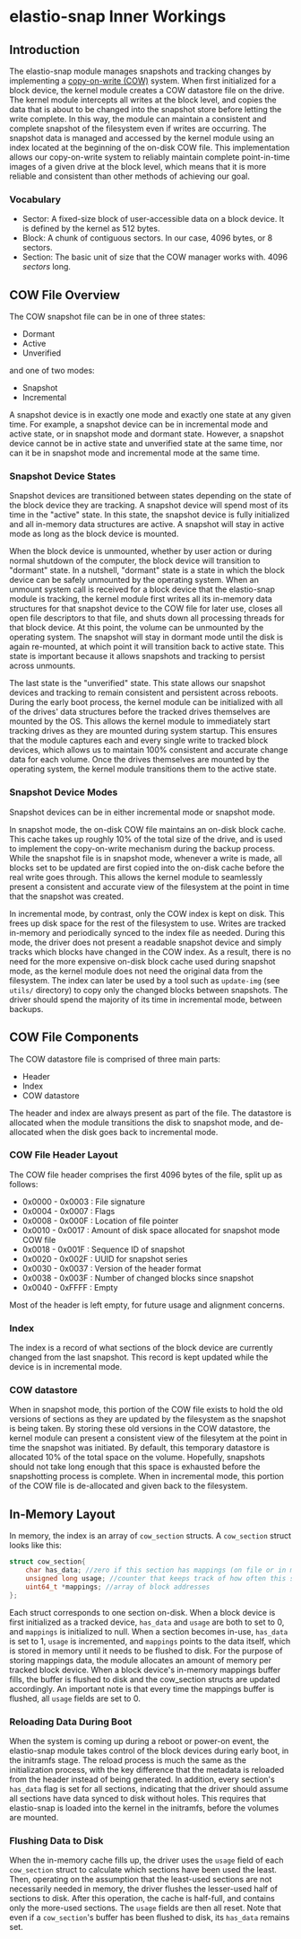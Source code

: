 # elastio-snap Inner Workings

## Introduction

The elastio-snap module manages snapshots and tracking changes by implementing a [copy-on-write (COW)](http://en.wikipedia.org/wiki/Copy-on-write) system. When first initialized for a block device, the kernel module creates a COW datastore file on the drive. The kernel module intercepts all writes at the block level, and copies the data that is about to be changed into the snapshot store before letting the write complete. In this way, the module can maintain a consistent and complete snapshot of the filesystem even if writes are occurring. The snapshot data is managed and accessed by the kernel module using an index located at the beginning of the on-disk COW file. This implementation allows our copy-on-write system to reliably maintain complete point-in-time images of a given drive at the block level, which means that it is more reliable and consistent than other methods of achieving our goal. 


### Vocabulary
* Sector: A fixed-size block of user-accessible data on a block device. It is defined by the kernel as 512 bytes.
* Block: A chunk of contiguous sectors. In our case, 4096 bytes, or 8 sectors.
* Section: The basic unit of size that the COW manager works with. 4096 _sectors_ long.

## COW File Overview
The COW snapshot file can be in one of three states:
* Dormant
* Active
* Unverified

and one of two modes:
* Snapshot
* Incremental

A snapshot device is in exactly one mode and exactly one state at any given time. For example, a snapshot device can be in incremental mode and active state, or in snapshot mode and dormant state. However, a snapshot device cannot be in active state and unverified state at the same time, nor can it be in snapshot mode and incremental mode at the same time.

### Snapshot Device States
Snapshot devices are transitioned between states depending on the state of the block device they are tracking. A snapshot device will spend most of its time in the "active" state. In this state, the snapshot device is fully initialized and all in-memory data structures are active. A snapshot will stay in active mode as long as the block device is mounted. 

When the block device is unmounted, whether by user action or during normal shutdown of the computer, the block device will transition to "dormant" state. In a nutshell, "dormant" state is a state in which the block device can be safely unmounted by the operating system. When an unmount system call is received for a block device that the elastio-snap module is tracking, the kernel module first writes all its in-memory data structures for that snapshot device to the COW file for later use, closes all open file descriptors to that file, and shuts down all processing threads for that block device. At this point, the volume can be unmounted by the operating system. The snapshot will stay in dormant mode until the disk is again re-mounted, at which point it will transition back to active state. This state is important because it allows snapshots and tracking to persist across unmounts. 

The last state is the "unverified" state. This state allows our snapshot devices and tracking to remain consistent and persistent across reboots. During the early boot process, the kernel module can be initialized with all of the drives' data structures before the tracked drives themselves are mounted by the OS. This allows the kernel module to immediately start tracking drives as they are mounted during system startup. This ensures that the module captures each and every single write to tracked block devices, which allows us to maintain 100% consistent and accurate change data for each volume. Once the drives themselves are mounted by the operating system, the kernel module transitions them to the active state.

### Snapshot Device Modes
Snapshot devices can be in either incremental mode or snapshot mode. 

In snapshot mode, the on-disk COW file maintains an on-disk block cache. This cache takes up roughly 10% of the total size of the drive, and is used to implement the copy-on-write mechanism during the backup process. While the snapshot file is in snapshot mode, whenever a write is made, all blocks set to be updated are first copied into the on-disk cache before the real write goes through. This allows the kernel module to seamlessly present a consistent and accurate view of the filesystem at the point in time that the snapshot was created. 

In incremental mode, by contrast, only the COW index is kept on disk.  This frees up disk space for the rest of the filesystem to use. Writes are tracked in-memory and periodically synced to the index file as needed. During this mode, the driver does not present a readable snapshot device and simply tracks which blocks have changed in the COW index. As a result, there is no need for the more expensive on-disk block cache used during snapshot mode, as the kernel module does not need the original data from the filesystem. The index can later be used by a tool such as `update-img` (see `utils/` directory) to copy only the changed blocks between snapshots. The driver should spend the majority of its time in incremental mode, between backups.

## COW File Components
The COW datastore file is comprised of three main parts:
* Header
* Index
* COW datastore

The header and index are always present as part of the file. The datastore is allocated when the module transitions the disk to snapshot mode, and de-allocated when the disk goes back to incremental mode. 
###  COW File Header Layout

The COW file header comprises the first 4096 bytes of the file, split up as follows:

* 0x0000 - 0x0003 : File signature
* 0x0004 - 0x0007 : Flags
* 0x0008 - 0x000F : Location of file pointer
* 0x0010 - 0x0017 : Amount of disk space allocated for snapshot mode COW file
* 0x0018 - 0x001F : Sequence ID of snapshot
* 0x0020 - 0x002F : UUID for snapshot series
* 0x0030 - 0x0037 : Version of the header format
* 0x0038 - 0x003F : Number of changed blocks since snapshot
* 0x0040 - 0xFFFF : Empty

Most of the header is left empty, for future usage and alignment concerns.

### Index

The index is a record of what sections of the block device are currently changed from the last snapshot. This record is kept updated while the device is in incremental mode. 

### COW datastore
When in snapshot mode, this portion of the COW file exists to hold the old versions of sections as they are updated by the filesystem as the snapshot is being taken. By storing these old versions in the COW datastore, the kernel module can present a consistent view of the filesytem at the point in time the snapshot was initiated. By default, this temporary datastore is allocated 10% of the total space on the volume. Hopefully, snapshots should not take long enough that this space is exhausted before the snapshotting process is complete. When in incremental mode, this portion of the COW file is de-allocated and given back to the filesystem.

## In-Memory Layout

In memory, the index is an array of `cow_section` structs. A `cow_section` struct looks like this:
```c
struct cow_section{
    char has_data; //zero if this section has mappings (on file or in memory)
    unsigned long usage; //counter that keeps track of how often this section is used
    uint64_t *mappings; //array of block addresses
};
```

Each struct corresponds to one section on-disk. When a block device is first initialized as a tracked device, `has_data` and `usage` are both to set to 0, and `mappings` is initialized to null. When a section becomes in-use, `has_data` is set to 1, `usage` is incremented, and `mappings` points to the data itself, which is stored in memory until it needs to be flushed to disk. For the purpose of storing mappings data, the module allocates an amount of memory per tracked block device. When a block device's in-memory mappings buffer fills, the buffer is flushed to disk and the cow_section structs are updated accordingly. An important note is that every time the mappings buffer is flushed, all `usage` fields are set to 0. 

### Reloading Data During Boot

When the system is coming up during a reboot or power-on event, the elastio-snap module takes control of the block devices during early boot, in the initramfs stage. The reload process is much the same as the initialization process, with the key difference that the metadata is reloaded from the header instead of being generated. In addition, every section's `has_data` flag is set for all sections, indicating that the driver should assume all sections have data synced to disk without holes. This requires that elastio-snap is loaded into the kernel in the initramfs, before the volumes are mounted.

### Flushing Data to Disk

When the in-memory cache fills up, the driver uses the `usage` field of each `cow_section` struct to calculate which sections have been used the least. Then, operating on the assumption that the least-used sections are not necessarily needed in memory, the driver flushes the lesser-used half of sections to disk. After this operation, the cache is half-full, and contains only the more-used sections. The `usage` fields are then all reset. Note that even if a `cow_section`'s buffer has been flushed to disk, its `has_data` remains set. 
